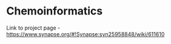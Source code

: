 # Chemoinformatics

Link to project page - https://www.synapse.org/#!Synapse:syn25958848/wiki/611610

